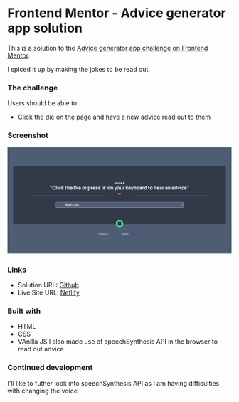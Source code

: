 # Frontend Mentor - Advice generator app solution

This is a solution to the [Advice generator app challenge on Frontend Mentor](https://www.frontendmentor.io/challenges/advice-generator-app-QdUG-13db). 

I spiced it up by making the jokes to be read out.
 


### The challenge

Users should be able to:

- Click the die on the page and have a new advice read out to them

### Screenshot

![](./images/Screenshot%202022-05-21%20at%2016-08-39%20Advice%20generator.png)


### Links

- Solution URL:  [Github](https://github.com/Kayzubi/advicegenerator)
- Live Site URL: [Netlify](https://advicegenarator.netlify.app/)


### Built with

- HTML
- CSS
- VAnilla JS
I also made use of speechSynthesis API in the browser to read out advice.



### Continued development

I'll like to futher look into speechSynthesis API as I am having difficulties with changing the voice

